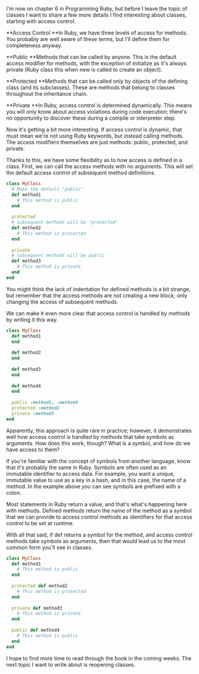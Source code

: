 I'm now on chapter 6 in Programming Ruby, but before I leave the topic of classes I want to share a few more details I find interesting about classes, starting with access control.

**Access Control
**In Ruby, we have three levels of access for methods. You probably are well aware of these terms, but I'll define them for completeness anyway.

**Public
**Methods that can be called by anyone. This is the default access modifier for methods, with the exception of initialize as it's always private (Ruby class this when new is called to create an object).

**Protected
**Methods that can be called only by objects of the defining class (and its subclasses). These are methods that belong to classes throughout the inheritance chain.

**Private
**In Ruby, access control is determined dynamically. This means you will only know about access violations during code execution; there's no opportunity to discover these during a compile or interpreter step.

Now it's getting a bit more interesting. If access control is dynamic, that must mean we're not using Ruby keywords, but instead calling methods. The access modifiers themselves are just methods: public, protected, and private. 

Thanks to this, we have some flexibility as to how access is defined in a class. First, we can call the access methods with no arguments. This will set the default access control of subsequent method definitions.

```ruby
class MyClass
  # Make the default "public"
  def method1
    # This method is public
  end
  
  protected
  # subsequent methods will be "protected"
  def method2
    # This method is protected
  end
  
  private
  # subsequent methods will be public
  def method3
    # This method is private
  end
end
```


You might think the lack of indentation for defined methods is a bit strange, but remember that the access methods are not creating a new block; only changing the access of subsequent methods.

We can make it even more clear that access control is handled by methods by writing it this way.

```ruby
class MyClass
  def method1
  end
  
  def method2
  end
  
  def method3
  end
  
  def method4
  end
  
  public :method1, :method4
  protected :method2
  private :method3
end
```


Apparently, this approach is quite rare in practice; however, it demonstrates well how access control is handled by methods that take symbols as arguments. How does this work, though? What is a symbol, and how do we have access to them?

If you're familiar with the concept of symbols from another language, know that it's probably the same in Ruby. Symbols are often used as an immutable identifier to access data. For example, you want a unique, immutable value to use as a key in a hash, and in this case, the name of a method. In the example above you can see symbols are prefixed with a colon.

Most statements in Ruby return a value, and that's what's happening here with methods. Defined methods return the name of the method as a symbol that we can provide to access control methods as identifiers for that access control to be set at runtime.

With all that said, if def returns a symbol for the method, and access control methods take symbols as arguments, then that would lead us to the most common form you'll see in classes.

```ruby
class MyClass
  def method1
    # This method is public
  end
  
  protected def method2
    # This method is protected
  end
  
  private def method3
    # This method is private
  end
  
  public def method4
    # This method is public
  end
end
```


I hope to find more time to read through the book in the coming weeks. The next topic I want to write about is reopening classes.